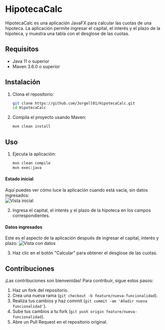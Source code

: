 # HipotecaCalc

HipotecaCalc es una aplicación JavaFX para calcular las cuotas de una hipoteca. La aplicación permite ingresar el capital, el interés y el plazo de la hipoteca, y muestra una tabla con el desglose de las cuotas.

## Requisitos

- Java 11 o superior
- Maven 3.6.0 o superior

## Instalación

1. Clona el repositorio:
    ```sh
    git clone https://github.com/Jorgell01/HipotecaCalc.git
    cd HipotecaCalc
    ```

2. Compila el proyecto usando Maven:
    ```sh
    mvn clean install
    ```

## Uso

1. Ejecuta la aplicación:
    ```sh
    mvn clean compile
    mvn exec:java
    ```
#### Estado inicial
Aquí puedes ver cómo luce la aplicación cuando está vacía, sin datos ingresados:   
![Vista inicial](images/appdefault.png)

2. Ingresa el capital, el interés y el plazo de la hipoteca en los campos correspondientes.

#### Datos ingresados
Este es el aspecto de la aplicación después de ingresar el capital, interés y plazo:
![Vista con datos](images/appcondatos.png)

3. Haz clic en el botón "Calcular" para obtener el desglose de las cuotas.

## Contribuciones

¡Las contribuciones son bienvenidas! Para contribuir, sigue estos pasos:

1. Haz un fork del repositorio.
2. Crea una nueva rama (`git checkout -b feature/nueva-funcionalidad`).
3. Realiza tus cambios y haz commit (`git commit -am 'Añadir nueva funcionalidad'`).
4. Sube tus cambios a tu fork (`git push origin feature/nueva-funcionalidad`).
5. Abre un Pull Request en el repositorio original.
